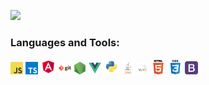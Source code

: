 <!---### Hi there 👋, I'm Minnth Ant ###
 👀 I’m interested in everything related to ...
- 🌱 I’m currently striving to become a better ...
- 💞️ I’m looking to collaborate on ..., ... or ... related ...
- 📫 minnth696@gmail.com or @DonaldThant on Twitter.-->

<!--<p align="left">
 <a href="#"><img src="https://readme-typing-svg.herokuapp.com/?lines=+Hi%2C%20welcome%20to%20my%20github%20profile;I%20am%20full-stack%20developer;years%20of%20IT%20experience;&font=Creepster&center=false&width=404&height=80&color=a834eb&vCenter=f&size=30"></a>
</p> -->
<p align="left">
 <a href="#"><img src="https://readme-typing-svg.herokuapp.com/?lines=+Hi%2C%20welcome%20to%20my%20github%20profile%20I%20am%20full-stack%20developer%20years%20of%20IT%20experience;&font=Creepster&center=false&width=404&height=80&color=FF4500&vCenter=false&size=30"></a>
</p>
<h3 align="left">Languages and Tools:</h3>
<code><img height="20" src="https://raw.githubusercontent.com/github/explore/80688e429a7d4ef2fca1e82350fe8e3517d3494d/topics/javascript/javascript.png"></code>
<code><img height="20" src="https://raw.githubusercontent.com/github/explore/80688e429a7d4ef2fca1e82350fe8e3517d3494d/topics/typescript/typescript.png"></code>
<code><img height="25" src="https://raw.githubusercontent.com/github/explore/5c058a388828bb5fde0bcafd4bc867b5bb3f26f3/topics/angular/angular.png"></code>
<code><img height="20" src="https://raw.githubusercontent.com/github/explore/80688e429a7d4ef2fca1e82350fe8e3517d3494d/topics/git/git.png"></code>
<code><img height="20" src="https://raw.githubusercontent.com/github/explore/80688e429a7d4ef2fca1e82350fe8e3517d3494d/topics/nodejs/nodejs.png"></code>
<code><img height="20" src="https://raw.githubusercontent.com/github/explore/80688e429a7d4ef2fca1e82350fe8e3517d3494d/topics/vue/vue.png"></code>
<code><img height="25" src="https://raw.githubusercontent.com/github/explore/80688e429a7d4ef2fca1e82350fe8e3517d3494d/topics/python/python.png"></code>
<code><img height="20" src="https://raw.githubusercontent.com/github/explore/80688e429a7d4ef2fca1e82350fe8e3517d3494d/topics/java/java.png"></code> 
<code><img height="20" src="https://raw.githubusercontent.com/github/explore/80688e429a7d4ef2fca1e82350fe8e3517d3494d/topics/mysql/mysql.png"></code>
<code><img height="23" src="https://raw.githubusercontent.com/github/explore/80688e429a7d4ef2fca1e82350fe8e3517d3494d/topics/html/html.png"></code>
<code><img height="23" src="https://raw.githubusercontent.com/github/explore/80688e429a7d4ef2fca1e82350fe8e3517d3494d/topics/css/css.png"></code>
<code><img height="21" src="https://raw.githubusercontent.com/github/explore/80688e429a7d4ef2fca1e82350fe8e3517d3494d/topics/bootstrap/bootstrap.png"></code>
